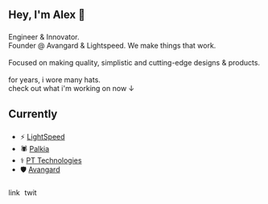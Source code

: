 
<h2 align="left">Hey, I'm Alex  🙌</h2>

###

<p align="left">Engineer & Innovator.  <br>Founder @ Avangard & Lightspeed. We make things that work.<br><br>Focused on making quality, simplistic and cutting-edge designs & products.<br><br>for years, i wore many hats.  <br>check out what i'm working on now ↓</p>

###

<h2 align="left">Currently</h2>

###

- ⚡️ [LightSpeed](https://alexu8007.github.io/LightSpeedWebsite/)
- 🕷️ [Palkia](https://palkia.me)
- ⚕️ [PT Technologies](https://pillthought.com)
- 🛡️ [Avangard](https://x.com/avangardlabs)

###

<div align="left">
  <img src="https://raw.githubusercontent.com/maurodesouza/profile-readme-generator/master/src/assets/icons/social/linkedin/default.svg" width="28" height="16" alt="linkedin logo"  />
  <a href="https://x.com/alexinbinary" target="_blank">
    <img src="https://raw.githubusercontent.com/maurodesouza/profile-readme-generator/master/src/assets/icons/social/twitter/default.svg" width="28" height="16" alt="twitter logo"  />
  </a>
</div>
<div id="header" align="left">
  <img src="https://komarev.com/ghpvc/?username=alexu8007&style=flat-square&color=blue" alt=""/>
</div>

###


<!--
**alexu8007/alexu8007** is a ✨ _special_ ✨ repository because its `README.md` (this file) appears on your GitHub profile.

Here are some ideas to get you started:

- 🔭 I’m currently working on ...
- 🌱 I’m currently learning ...
- 👯 I’m looking to collaborate on ...
- 🤔 I’m looking for help with ...
- 💬 Ask me about ...
- 📫 How to reach me: ...
- 😄 Pronouns: ...
- ⚡ Fun fact: ...
-->
